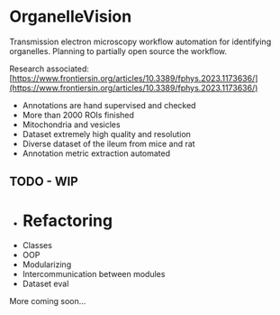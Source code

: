 # OrganelleVision
Transmission electron microscopy workflow automation for identifying organelles.
Planning to partially open source the workflow.

Research associated:
[https://www.frontiersin.org/articles/10.3389/fphys.2023.1173636/](https://www.frontiersin.org/articles/10.3389/fphys.2023.1173636/)

* Annotations are hand supervised and checked
* More than 2000 ROIs finished
* Mitochondria and vesicles
* Dataset extremely high quality and resolution
* Diverse dataset of the ileum from mice and rat 
* Annotation metric extraction automated

## TODO - WIP 
* # Refactoring 
* Classes
* OOP
* Modularizing
* Intercommunication between modules
* Dataset eval

More coming soon...
